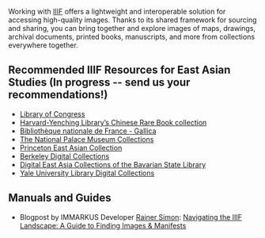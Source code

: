Working with [IIIF](https://iiif.io/get-started/why-iiif/#:~:text=IIIF%20is%20a%20set%20of%20open%20standards%20for,backed%20by%20a%20consortium%20of%20leading%20cultural%20institutions) offers a lightweight and interoperable solution for accessing high-quality images. Thanks to its shared framework for sourcing and sharing, you can bring together and explore images of maps, drawings, archival documents, printed books, manuscripts, and more from collections everywhere together.

## Recommended IIIF Resources for East Asian Studies (In progress -- send us your recommendations!)

* [Library of Congress](https://www.loc.gov/search/?q=)
* [Harvard-Yenching Library’s Chinese Rare Book collection](https://curiosity.lib.harvard.edu/chinese-rare-books)
* [Bibliothèque nationale de France - Gallica](https://gallica.bnf.fr/accueil/fr/html/accueil-fr)
* [The National Palace Museum Collections](https://digitalarchive.npm.gov.tw/Collection)
* [Princeton East Asian Collection](https://dpul.princeton.edu/eastasian)
* [Berkeley Digital Collections](https://www.lib.berkeley.edu/find/digital-collections)
* [Digital East Asia Collections of the Bavarian State Library](https://ostasien.digitale-sammlungen.de/?locale=en)
* [Yale University Library Digital Collections](https://collections.library.yale.edu/)

## Manuals and Guides
* Blogpost by IMMARKUS Developer [Rainer Simon](https://rainersimon.io/): [Navigating the IIIF Landscape: A Guide to Finding Images & Manifests](https://liiive.now/blog/2025-02-navigating-the-iiif-landscape/)
